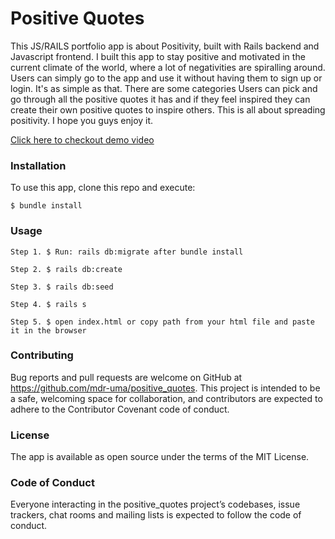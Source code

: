 # Positive Quotes

This JS/RAILS portfolio app is about Positivity, built with Rails backend and Javascript frontend. I built this app to stay positive and motivated in the current climate of the world, where a lot of negativities are spiralling around. Users can simply go to the app and use it without having them to sign up or login. It's as simple as that. There are some categories Users can pick and go through all the positive quotes it has and if they feel inspired they can create their own positive quotes to inspire others. This is all about spreading positivity. I hope you guys enjoy it.

[Click here to checkout demo video](https://www.youtube.com/watch?v=sBPXnwbElYo&ab_channel=UmaManandhar)


### Installation
To use this app, clone this repo and execute:
    
    $ bundle install
    
### Usage
    Step 1. $ Run: rails db:migrate after bundle install
    
    Step 2. $ rails db:create
    
    Step 3. $ rails db:seed
    
    Step 4. $ rails s
    
    Step 5. $ open index.html or copy path from your html file and paste it in the browser

### Contributing
Bug reports and pull requests are welcome on GitHub at https://github.com/mdr-uma/positive_quotes. This project is intended to be a safe, welcoming space for collaboration, and contributors are expected to adhere to the Contributor Covenant code of conduct.

### License
The app is available as open source under the terms of the MIT License.

### Code of Conduct
Everyone interacting in the positive_quotes project’s codebases, issue trackers, chat rooms and mailing lists is expected to follow the code of conduct.
